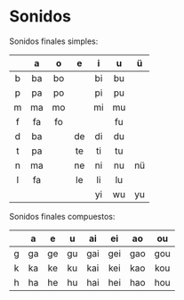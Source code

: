 # Sonidos

Sonidos finales simples:

<center>

|     |  a  |  o  |  e  |  i  |  u  |  ü  |
|:---:|:---:|:---:|:---:|:---:|:---:|:---:|
|  b  | ba  | bo  |     | bi  | bu  |     |
|  p  | pa  | po  |     | pi  | pu  |     |
|  m  | ma  | mo  |     | mi  | mu  |     |
|  f  | fa  | fo  |     |     | fu  |     |
|  d  | ba  |     | de  | di  | du  |     |
|  t  | pa  |     | te  | ti  | tu  |     |
|  n  | ma  |     | ne  | ni  | nu  | nü  |
|  l  | fa  |     | le  | li  | lu  |     |
|     |     |     |     | yi  | wu  | yu  |

</center>

Sonidos finales compuestos:

<center>

|     |  a  |  e  |  u  | ai  | ei  | ao  | ou  |
|:---:|:---:|:---:|:---:|:---:|:---:|:---:|:---:|
|  g  | ga  | ge  | gu  | gai | gei | gao | gou |
|  k  | ka  | ke  | ku  | kai | kei | kao | kou |
|  h  | ha  | he  | hu  | hai | hei | hao | hou |

</center>
